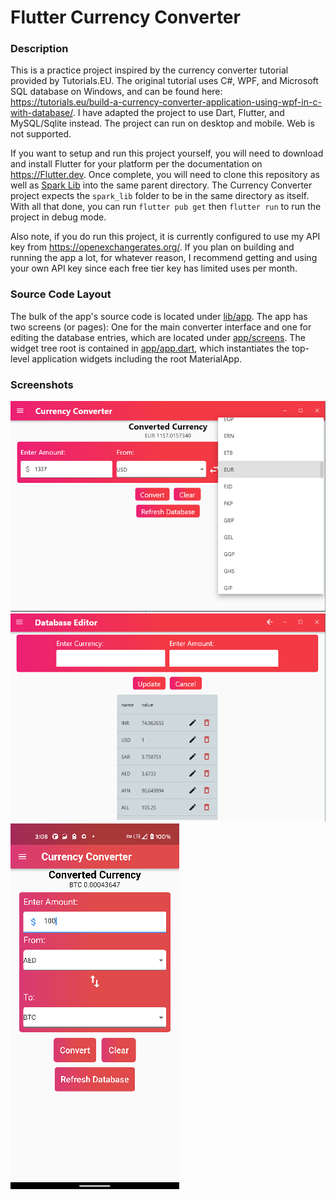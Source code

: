 # Flutter Currency Converter

### Description
This is a practice project inspired by the currency converter tutorial provided by Tutorials.EU. The original tutorial uses C#, WPF, and Microsoft SQL database on Windows, and can be found here: https://tutorials.eu/build-a-currency-converter-application-using-wpf-in-c-with-database/. I have adapted the project to use Dart, Flutter, and MySQL/Sqlite instead. The project can run on desktop and mobile. Web is not supported.

If you want to setup and run this project yourself, you will need to download and install Flutter for your platform per the documentation on https://Flutter.dev. Once complete, you will need to clone this repository as well as [Spark Lib](https://github.com/Cshooltz/spark_lib) into the same parent directory. The Currency Converter project expects the `spark_lib` folder to be in the same directory as itself. With all that done, you can run `flutter pub get` then `flutter run` to run the project in debug mode.

Also note, if you do run this project, it is currently configured to use my API key from https://openexchangerates.org/. If you plan on building and running the app a lot, for whatever reason, I recommend getting and using your own API key since each free tier key has limited uses per month.

### Source Code Layout
The bulk of the app's source code is located under [lib/app](lib/app). The app has two screens (or pages): One for the main converter interface and one for editing the database entries, which are located under [app/screens](lib/app/screens). The widget tree root is contained in [app/app.dart](lib/app/app.dart), which instantiates the top-level application widgets including the root MaterialApp.

### Screenshots
![Desktop Converter Screen](docs/screenshots/Converter%20screen.png)
![Desktop Converter Screen](docs/screenshots/Editor%20screen.png)
![Desktop Converter Screen](docs/screenshots/Mobile%20converter.png)
